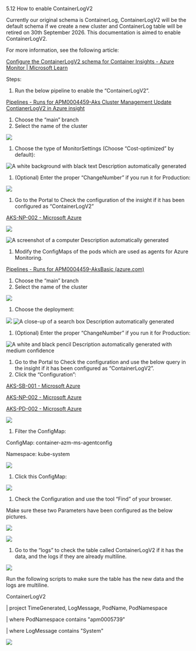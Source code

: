 5.12 How to enable ContainerLogV2

Currently our original schema is ContainerLog, ContainerLogV2 will be the default schema if we create a new cluster and ContainerLog table will be retired on 30th September 2026. This documentation is aimed to enable ContainerLogV2.

For more information, see the following article:

[Configure the ContainerLogV2 schema for Container Insights - Azure Monitor | Microsoft Learn](https://learn.microsoft.com/en-us/azure/azure-monitor/containers/container-insights-logs-schema)

Steps:

1. Run the below pipeline to enable the “ContainerLogV2”.

[Pipelines - Runs for APM0004459-Aks Cluster Management Update ContianerLogV2 in Azure insight](https://dev.azure.com/dow-vsts/DevSecOps/_build?definitionId=8225)

1. Choose the “main” branch
2. Select the name of the cluster

![](data:image/png;base64...)

1. Choose the type of MonitorSettings (Choose “Cost-optimized” by default):

![A white background with black text  Description automatically generated](data:image/png;base64...)

1. (Optional) Enter the proper “ChangeNumber” if you run it for Production:

![](data:image/png;base64...)

1. Go to the Portal to Check the configuration of the insight if it has been configured as “ContainerLogV2”

[AKS-NP-002 - Microsoft Azure](https://portal.azure.com/?feature.msaljs=true#@bsnconnect.onmicrosoft.com/resource/subscriptions/6060ea50-d00d-4c40-8219-546ed259f9e5/resourceGroups/RG-NP-0001581/providers/Microsoft.ContainerService/managedClusters/AKS-NP-002/infrainsights)

![](data:image/png;base64...)

![A screenshot of a computer  Description automatically generated](data:image/png;base64...)

1. Modify the ConfigMaps of the pods which are used as agents for Azure Monitoring.

[Pipelines - Runs for APM0004459-AksBasic (azure.com)](https://dev.azure.com/dow-vsts/DevSecOps/_build?definitionId=3896)

1. Choose the “main” branch
2. Select the name of the cluster

![](data:image/png;base64...)

1. Choose the deployment:

![](data:image/png;base64...) ![A close-up of a search box  Description automatically generated](data:image/png;base64...)

1. (Optional) Enter the proper “ChangeNumber” if you run it for Production:

![A white and black pencil  Description automatically generated with medium confidence](data:image/png;base64...)

1. Go to the Portal to Check the configuration and use the below query in the insight if it has been configured as “ContainerLogV2”.
2. Click the “Configuration”:

[AKS-SB-001 - Microsoft Azure](https://portal.azure.com/?feature.msaljs=true#@bsnconnect.onmicrosoft.com/resource/subscriptions/6060ea50-d00d-4c40-8219-546ed259f9e5/resourceGroups/RG-T-0003321/providers/Microsoft.ContainerService/managedClusters/AKS-SB-001/overview)

[AKS-NP-002 - Microsoft Azure](https://portal.azure.com/?feature.msaljs=true#@bsnconnect.onmicrosoft.com/resource/subscriptions/6060ea50-d00d-4c40-8219-546ed259f9e5/resourceGroups/RG-NP-0001581/providers/Microsoft.ContainerService/managedClusters/AKS-NP-002/configuration)

[AKS-PD-002 - Microsoft Azure](https://portal.azure.com/?feature.msaljs=true#@bsnconnect.onmicrosoft.com/resource/subscriptions/6060ea50-d00d-4c40-8219-546ed259f9e5/resourceGroups/RG-PD-0001547/providers/Microsoft.ContainerService/managedClusters/AKS-PD-002/overview)

![](data:image/png;base64...)

1. Filter the ConfigMap:

ConfigMap: container-azm-ms-agentconfig

Namespace: kube-system

![](data:image/png;base64...)

1. Click this ConfigMap:

![](data:image/png;base64...)

1. Check the Configuration and use the tool “Find” of your browser.

Make sure these two Parameters have been configured as the below pictures.

![](data:image/png;base64...)

![](data:image/png;base64...)

1. Go to the “logs” to check the table called ContainerLogV2 if it has the data, and the logs if they are already multiline.

![](data:image/png;base64...)

Run the following scripts to make sure the table has the new data and the logs are multiline.

ContainerLogV2

| project TimeGenerated, LogMessage, PodName, PodNamespace

| where PodNamespace contains "apm0005739"

| where LogMessage contains "System"

![](data:image/png;base64...)